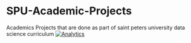 # SPU-Academic-Projects
Academics Projects that are done as part of saint peters university data science curriculum
[![Analytics](https://ga-beacon.appspot.com/UA-46899860-1/chromeskel_a/readme?pixel)](https://github.com/igrigorik/ga-beacon)
